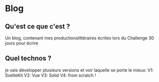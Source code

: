 # Blog

## Qu'est ce que c'est ?

Un blog, contenant mes productionslittéraires écrites lors du Challenge 30 jours pour écrire

## Quel technos ?

je vais développer plusieurs versions et voir laquelle se porte le mieux:
V1: SvelteKit
V2: Vue
V3: Solid
V4: from scratch !
